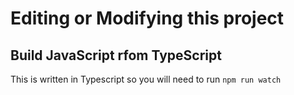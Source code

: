# Editing or Modifying this project

## Build JavaScript rfom TypeScript

This is written in Typescript so you will need to run `npm run watch`